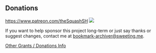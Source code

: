## Donations

https://www.patreon.com/theSquashSH [![](https://img.shields.io/badge/Donate-Patreon-%23DD5D76.svg)](https://www.patreon.com/theSquashSH)  
 
If you want to help sponsor this project long-term or just say thanks or suggest changes, contact me at bookmark-archiver@sweeting.me.
  
[Other Grants / Donations Info](https://github.com/pirate/ArchiveBox/blob/master/DONATE.md)
